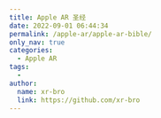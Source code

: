 ```yaml
---
title: Apple AR 圣经
date: 2022-09-01 06:44:34
permalink: /apple-ar/apple-ar-bible/
only_nav: true
categories:
  - Apple AR
tags:
  - 
author: 
  name: xr-bro
  link: https://github.com/xr-bro
---
```



<EmbedCraft url="https://www.craft.do/s/ak33xgy7wXsEml"/>

